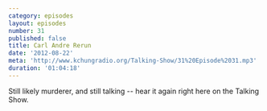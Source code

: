 ```yaml
---
category: episodes
layout: episodes
number: 31
published: false
title: Carl Andre Rerun
date: '2012-08-22'
meta: 'http://www.kchungradio.org/Talking-Show/31%20Episode%2031.mp3'
duration: '01:04:18'
---
```

Still likely murderer, and still talking -- hear it again right here on the Talking Show.
